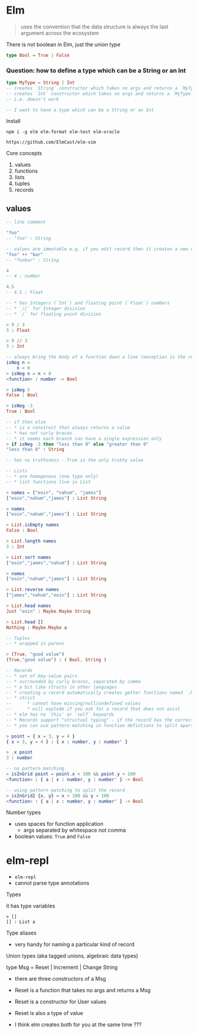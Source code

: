 # Elm

> uses the convention that the data structure is always the last argument across the ecosystem

There is not boolean in Elm, just the union type

```elm
type Bool = True | False
```

### Question: how to define a type which can be a String or an Int

```elm
type MyType = String | Int
-- creates `String` constructor which takes no args and returns a `MyType`
-- creates `Int` constructor which takes no args and returns a `MyType`
-- i.e. doesn't work

-- I want to have a type which can be a String or an Int
```
Install

```
npm i -g elm elm-format elm-test elm-oracle

https://github.com/ElmCast/elm-vim
```

Core concepts

1. values
2. functions
3. lists
4. tuples
5. records

## values

```elm
-- line comment

"foo"
-- "foo" : String

-- values are immutable e.g. if you edit record then it creates a new copy
"foo" ++ "bar"
-- "foobar" : String

4
-- 4 : number

4.5
-- 4.5 : Float

-- * has Integers (`Int`) and floating point (`Float`) numbers
-- * `//` for Integer division
-- * `/` for floating point division

> 9 / 3
3 : Float

> 9 // 3
3 : Int

-- always bring the body of a function down a line (exception is the repl)
isNeg n =
    n < 0
> isNeg n = n < 0
<function> : number -> Bool

> isNeg 5
False : Bool

> isNeg -3
True : Bool

-- if then else
-- * is a construct that always returns a value
-- * has not curly braces
-- * it seems each branch can have a single expression only
> if isNeg -3 then "less than 0" else "greater than 0"
"less than 0" : String

-- has no truthiness - True is the only truthy value

-- Lists
-- * are homogenous (one type only)
-- * list functions live in List

> names = ["eoin", "nahum", "james"]
["eoin","nahum","james"] : List String

> names
["eoin","nahum","james"] : List String

> List.isEmpty names
False : Bool

> List.length names
3 : Int

> List.sort names
["eoin","james","nahum"] : List String

> names
["eoin","nahum","james"] : List String

> List.reverse names
["james","nahum","eoin"] : List String

> List.head names
Just "eoin" : Maybe.Maybe String

> List.head []
Nothing : Maybe.Maybe a

-- Tuples
-- * wrapped in parens

> (True, "good value")
(True,"good value") : ( Bool, String )

-- Records
-- * set of key-value pairs
-- * surrounded by curly braces, separated by comma
-- * a bit like structs in other languages
-- * creating a record automatically creates getter functions named `.NAME_OF_ATTR`
-- * strict
--      * cannot have missing/null/undefined values
--      * will explode if you ask for a record that does not exist
-- * elm has no `this` or `self` keywords
-- * Records support "structual typing" - if the record has the correct fields for a funciton then it can be used by that function.
-- * you can use pattern matching in function defintions to split apart records for use by the functionj

> point = { x = 3, y = 4 }
{ x = 3, y = 4 } : { x : number, y : number' }

> .x point
3 : number

-- no pattern matching
> isInGrid point = point.x < 100 && point.y < 100
<function> : { a | x : number, y : number' } -> Bool

-- using pattern matching to split the record
> isInGrid2 {x, y} = x < 100 && y < 100
<function> : { a | x : number, y : number' } -> Bool
```

Number types

* uses spaces for function application
    * args separated by whitespace not comma
* boolean values: `True` and `False`


# elm-repl

* `elm-repl`
* cannot parse type annotations


Types

it has type variables

```
> []
[] : List a
```

Type aliases

* very handy for naming a particular kind of record


Union types (aka tagged unions, algebraic data types)

type Msg = Reset | Increment | Change String

* there are three constructors of a Msg

* Reset is a function that takes no args and returns a Msg
* Reset is a constructor for User values
* Reset is also a type of value
* I think elm creates both for you at the same time ???
